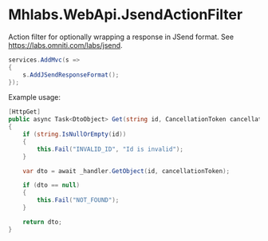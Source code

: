 # Mhlabs.WebApi.JsendActionFilter
Action filter for optionally wrapping a response in JSend format. See https://labs.omniti.com/labs/jsend.

```csharp
services.AddMvc(s =>
{
    s.AddJSendResponseFormat();
});
```

Example usage:

```csharp
[HttpGet]
public async Task<DtoObject> Get(string id, CancellationToken cancellationToken)
{
    if (string.IsNullOrEmpty(id))
    {
        this.Fail("INVALID_ID", "Id is invalid");
    }

    var dto = await _handler.GetObject(id, cancellationToken);

    if (dto == null)
    {
        this.Fail("NOT_FOUND");
    }

    return dto;
}

```

